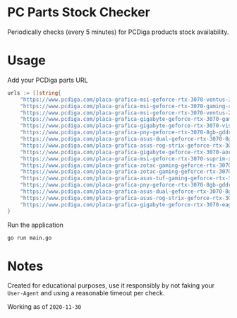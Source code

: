 # PC Parts Stock Checker

Periodically checks (every 5 minutes) for PCDiga products stock availability.

# Usage
Add your PCDiga parts URL

```go
urls := []string{
    "https://www.pcdiga.com/placa-grafica-msi-geforce-rtx-3070-ventus-3x-8g-oc",
    "https://www.pcdiga.com/placa-grafica-msi-geforce-rtx-3070-gaming-x-trio-8g",
    "https://www.pcdiga.com/placa-grafica-msi-geforce-rtx-3070-ventus-2x-8g-oc",
    "https://www.pcdiga.com/placa-grafica-gigabyte-geforce-rtx-3070-gaming-8gb-gddr6-oc",
    "https://www.pcdiga.com/placa-grafica-gigabyte-geforce-rtx-3070-vision-oc-8g-gddr6",
    "https://www.pcdiga.com/placa-grafica-pny-geforce-rtx-3070-8gb-gddr6-dual-fan",
    "https://www.pcdiga.com/placa-grafica-asus-dual-geforce-rtx-3070-8gb-gddr6",
    "https://www.pcdiga.com/placa-grafica-asus-rog-strix-geforce-rtx-3070-8gb-gddr6",
    "https://www.pcdiga.com/placa-grafica-gigabyte-geforce-rtx-3070-aorus-master-8g-gddr6",
    "https://www.pcdiga.com/placa-grafica-msi-geforce-rtx-3070-suprim-x-8g",
    "https://www.pcdiga.com/placa-grafica-zotac-gaming-geforce-rtx-3070-8gb-gddr6-twin-edge-oc",
    "https://www.pcdiga.com/placa-grafica-zotac-gaming-geforce-rtx-3070-8gb-gddr6-twin-edge",
    "https://www.pcdiga.com/placa-grafica-asus-tuf-gaming-geforce-rtx-3070-8gb-gddr6-oc-edition",
    "https://www.pcdiga.com/placa-grafica-pny-geforce-rtx-3070-8gb-gddr6-xlr8-gaming-epic-x-rgb-triple-fan",
    "https://www.pcdiga.com/placa-grafica-asus-dual-geforce-rtx-3070-8gb-gddr6-oc-editon",
    "https://www.pcdiga.com/placa-grafica-asus-rog-strix-geforce-rtx-3070-8gb-gddr6-oc-editon",
    "https://www.pcdiga.com/placa-grafica-gigabyte-geforce-rtx-3070-eagle-8gb-gddr6-oc",
}
```

Run the application
```bash
go run main.go
```

# Notes
Created for educational purposes, use it responsibly by not faking your `User-Agent` and using a reasonable timeout per check.

Working as of `2020-11-30`